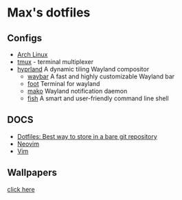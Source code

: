 # Max's dotfiles

## Configs

- [Arch Linux](https://archlinux.org/)
- [tmux](https://github.com/tmux/tmux) - terminal multiplexer
- [hyprland](https://github.com/hyprwm/Hyprland) A dynamic tiling Wayland compositor
  - [waybar](https://github.com/Alexays/Waybar) A fast and highly customizable Wayland bar
  - [foot](https://github.com/NixOS/nixpkgs/blob/master/pkgs/tools/misc/foot/default.nix) Terminal for wayland
  - [mako](https://github.com/emersion/mako) Wayland notification daemon
  - [fish](https://fishshell.com/) A smart and user-friendly command line shell

## DOCS

- [Dotfiles: Best way to store in a bare git repository](https://www.atlassian.com/git/tutorials/dotfiles)
- [Neovim](https://github.com/maxmx03/dotfiles/blob/main/.config/nvim/README.md)
- [Vim](https://github.com/maxmx03/dotfiles/blob/main/.vim/README.md)

## Wallpapers

[click here](https://www.canva.com/design/DAGosBtOSZw/g9dW1AlI_Yeahu6a7g8TjQ/edit?utm_content=DAGosBtOSZw&utm_campaign=designshare&utm_medium=link2&utm_source=sharebutton)
